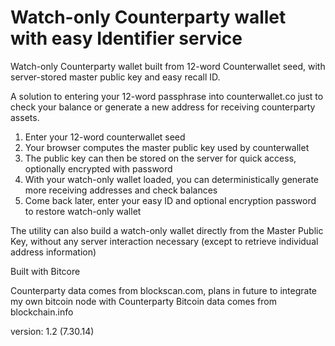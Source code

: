 Watch-only Counterparty wallet with easy Identifier service
===========================================================

Watch-only Counterparty wallet built from 12-word Counterwallet seed, with server-stored master public key and easy recall ID.

A solution to entering your 12-word passphrase into counterwallet.co just to check your balance or generate a new address for receiving counterparty assets.

1. Enter your 12-word counterwallet seed 
2. Your browser computes the master public key used by counterwallet
3. The public key can then be stored on the server for quick access, optionally encrypted with password
4. With your watch-only wallet loaded, you can deterministically generate more receiving addresses and check balances
5. Come back later, enter your easy ID and optional encryption password to restore watch-only wallet

The utility can also build a watch-only wallet directly from the Master Public Key, without any server interaction necessary (except to retrieve individual address information)

Built with Bitcore

Counterparty data comes from blockscan.com, plans in future to integrate my own bitcoin node with Counterparty
Bitcoin data comes from blockchain.info

version: 1.2 (7.30.14)

